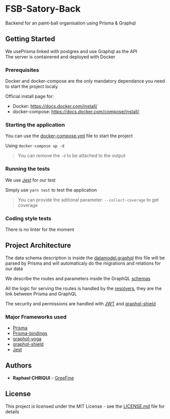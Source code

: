 # FSB-Satory-Back

Backend for an paint-ball organisation using Prisma & Graphql

## Getting Started

We usePrisma linked with postgres and use Graphql as the API</br>
The server is containered and deployed with Docker

### Prerequisites

Docker and docker-compose are the only mandatory dependance you need to start the project localy

Official install page for:

- Docker: https://docs.docker.com/install/
- docker-compose: https://docs.docker.com/compose/install/

### Starting the application

You can use the [docker-compose.yml](./docker-compose.yml) file to start the project

Using `docker-compose up -d`

> You can remove the `-d` to be attached to the output

### Running the tests

We use [Jest](https://jestjs.io/) for our test

Simply use `yarn test` to test the application

> You can provide the aditional parameter: `--collect-coverage` to get coverage

### Coding style tests

There is no linter for the moment

## Project Architecture

The data schema description is inside the [datamodel.graphql](./datamodel.graphql) this file will be parsed by Prisma and will automaticaly do the migrations and relations for our data

We describe the routes and parameters inside the GraphQL [schemas](./src/schema)

All the logic for serving the routes is handled by the [resolvers](./src/resolvers), they are the link between Prisma and GraphQL

The security and permissions are handled with [JWT](./src/jwt.js) and [graphql-shield](./src/permissions.js)

### Major Frameworks used

- [Prisma](https://www.Prisma.io/)
- [Prisma-bindings](https://github.com/prisma-labs/prisma-binding)
- [graphql-yoga](https://github.com/prisma-labs/graphql-yoga)
- [graphql-shield](https://github.com/maticzav/graphql-shield)
- [Jest](https://jestjs.io/)

## Authors

- **Raphael CHRIQUI** - [GreeFine](https://github.com/GreeFine)

## License

This project is licensed under the MIT License - see the [LICENSE.md](LICENSE.md) file for details
